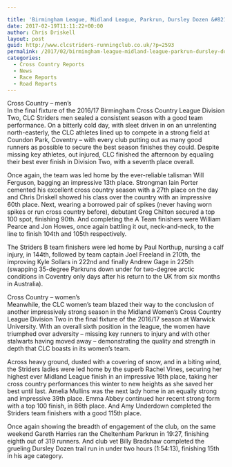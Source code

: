 ```yaml
---

title: 'Birmingham League, Midland League, Parkrun, Dursley Dozen &#8211; 11-12 February 2017'
date: 2017-02-19T11:11:22+00:00
author: Chris Driskell
layout: post
guid: http://www.clcstriders-runningclub.co.uk/?p=2593
permalink: /2017/02/birmingham-league-midland-league-parkrun-dursley-dozen-11-12-february-2017/
categories:
  - Cross Country Reports
  - News
  - Race Reports
  - Road Reports
---
```

Cross Country – men’s  
In the final fixture of the 2016/17 Birmingham Cross Country League Division Two, CLC Striders men sealed a consistent season with a good team performance. On a bitterly cold day, with sleet driven in on an unrelenting north-easterly, the CLC athletes lined up to compete in a strong field at Coundon Park, Coventry – with every club putting out as many good runners as possible to secure the best season finishes they could. Despite missing key athletes, out injured, CLC finished the afternoon by equaling their best ever finish in Division Two, with a seventh place overall.

Once again, the team was led home by the ever-reliable talisman Will Ferguson, bagging an impressive 13th place. Strongman Iain Porter cemented his excellent cross country season with a 27th place on the day and Chris Driskell showed his class over the country with an impressive 60th place. Next, wearing a borrowed pair of spikes (never having worn spikes or run cross country before), debutant Greg Chilton secured a top 100 spot, finishing 90th. And completing the A Team finishers were William Pearce and Jon Howes, once again battling it out, neck-and-neck, to the line to finish 104th and 105th respectively.

The Striders B team finishers were led home by Paul Northup, nursing a calf injury, in 144th, followed by team captain Joel Freeland in 210th, the improving Kyle Sollars in 222nd and finally Andrew Gage in 225th (swapping 35-degree Parkruns down under for two-degree arctic conditions in Coventry only days after his return to the UK from six months in Australia).

Cross Country – women’s  
Meanwhile, the CLC women’s team blazed their way to the conclusion of another impressively strong season in the Midland Women’s Cross Country League Division Two in the final fixture of the 2016/17 season at Warwick University. With an overall sixth position in the league, the women have triumphed over adversity – missing key runners to injury and with other stalwarts having moved away – demonstrating the quality and strength in depth that CLC boasts in its women’s team.

Across heavy ground, dusted with a covering of snow, and in a biting wind, the Striders ladies were led home by the superb Rachel Vines, securing her highest ever Midland League finish in an impressive 16th place, taking her cross country performances this winter to new heights as she saved her best until last. Amelia Mullins was the next lady home in an equally strong and impressive 39th place. Emma Abbey continued her recent strong form with a top 100 finish, in 86th place. And Amy Underdown completed the Striders team finishers with a good 115th place.

Once again showing the breadth of engagement of the club, on the same weekend Gareth Harries ran the Cheltenham Parkrun in 19:27, finishing eighth out of 319 runners. And club vet Billy Bradshaw completed the grueling Dursley Dozen trail run in under two hours (1:54:13), finishing 15th in his age category.